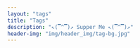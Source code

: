 ```yaml
---
layout: "tags"
title: "Tags"
description: "↖(▔^▔)↗ Supper Me ↖(▔^▔)↗"
header-img: "img/header_img/tag-bg.jpg"
---
```


